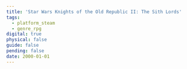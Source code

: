 ```yaml
---
title: 'Star Wars Knights of the Old Republic II: The Sith Lords'
tags:
  - platform_steam
  - genre_rpg
digital: true
physical: false
guide: false
pending: false
date: 2000-01-01
---
```

